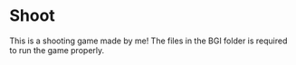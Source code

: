 # Shoot
This is a shooting game made by me!
The files in the BGI folder is required to run the game properly.
